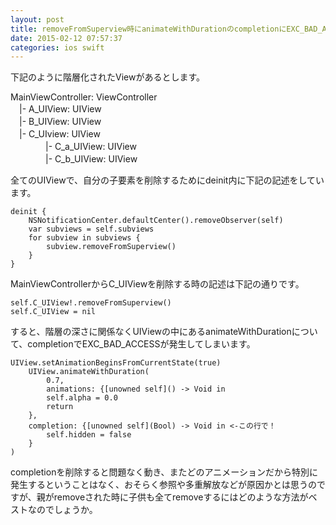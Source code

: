 ```yaml
---
layout: post
title: removeFromSuperview時にanimateWithDurationのcompletionにEXC_BAD_ACCESS
date: 2015-02-12 07:57:37
categories: ios swift
---
```

<p>下記のように階層化されたViewがあるとします。</p>

<p>MainViewController: ViewController<br>
　|- A_UIView: UIView<br>
　|- B_UIView: UIView<br>
　|- C_UIview: UIView<br>
　　　　|- C_a_UIView: UIView<br>
　　　　|- C_b_UIView: UIView</p>

<p>全てのUIViewで、自分の子要素を削除するためにdeinit内に下記の記述をしています。</p>

<pre><code>deinit {
    NSNotificationCenter.defaultCenter().removeObserver(self)
    var subviews = self.subviews
    for subview in subviews {
        subview.removeFromSuperview()
    }
}
</code></pre>

<p>MainViewControllerからC_UIViewを削除する時の記述は下記の通りです。</p>

<pre><code>self.C_UIView!.removeFromSuperview()
self.C_UIView = nil
</code></pre>

<p>すると、階層の深さに関係なくUIViewの中にあるanimateWithDurationについて、completionでEXC_BAD_ACCESSが発生してしまいます。</p>

<pre><code>UIView.setAnimationBeginsFromCurrentState(true)
    UIView.animateWithDuration(
        0.7,
        animations: {[unowned self]() -&gt; Void in
        self.alpha = 0.0
        return
    },
    completion: {[unowned self](Bool) -&gt; Void in &lt;-この行で！
        self.hidden = false
    }
)
</code></pre>

<p>completionを削除すると問題なく動き、またどのアニメーションだから特別に発生するということはなく、おそらく参照や多重解放などが原因かとは思うのですが、親がremoveされた時に子供も全てremoveするにはどのような方法がベストなのでしょうか。</p>
